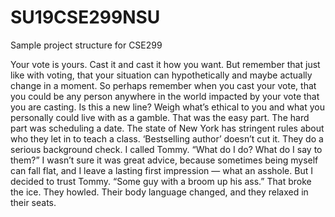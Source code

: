 # SU19CSE299NSU
Sample project structure for CSE299

Your vote is yours. Cast it and cast it how you want. But remember that just like with voting, that your situation can hypothetically and maybe actually change in a moment.
So perhaps remember when you cast your vote, that you could be any person anywhere in the world impacted by your vote that you are casting.
Is this a new line?
Weigh what’s ethical to you and what you personally could live with as a gamble.
That was the easy part. The hard part was scheduling a date. The state of New York has stringent rules about who they let in to teach a class. ‘Bestselling author’ doesn’t cut it. They do a serious background check.
I called Tommy. “What do I do? What do I say to them?”
I wasn’t sure it was great advice, because sometimes being myself can fall flat, and I leave a lasting first impression — what an asshole. But I decided to trust Tommy.
“Some guy with a broom up his ass.”
That broke the ice. They howled. Their body language changed, and they relaxed in their seats.
